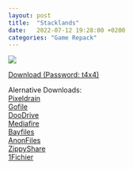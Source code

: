 ```yaml
---
layout: post
title:  "Stacklands"
date:   2022-07-12 19:28:00 +0200
categories: "Game Repack"
---
```

<img src="https://i2.imageban.ru/out/2022/07/16/aa980dfe75df4c1fe764773bd968be07.png"/> <br>

<a href="https://0a0bin.klowdee.host/?0f28bbac93dabd03#HgHimkXcBMG92hk9fVCPtuHfdjsRNUEtyQCCQRjnU3k1">Download (Password: t4x4)</a> <br>
<p> Alernative Downloads: <br>
<a href="https://pixeldrain.com/u/FMhqxnXV">Pixeldrain</a> <br>
<a href="https://gofile.io/d/aR1beb">Gofile</a> <br>
<a href="https://doodrive.com/f/qw9109">DooDrive</a> <br>
<a href="https://www.mediafire.com/file/rfimaim1v3u5285/Stacklands_%255B-tARA_Repack%255D.zip/file">Mediafire</a> <br>
<a href="https://bayfiles.com/f3c1h4x8y4">Bayfiles</a> <br>
<a href="https://anonfiles.com/hac0h9x5y3">AnonFiles</a> <br>
<a href="https://www65.zippyshare.com/v/SZF7w8y8/file.html">ZippyShare</a> <br>
<a href="https://1fichier.com/?eeu6d1iigob7g4nf09z7">1Fichier</a> <br>
